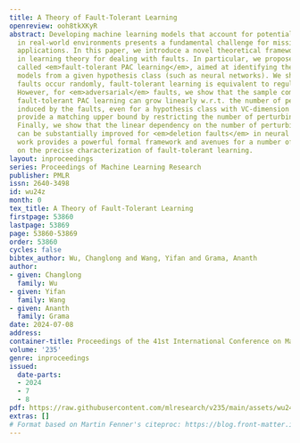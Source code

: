 ```yaml
---
title: A Theory of Fault-Tolerant Learning
openreview: ooh8tkXKyR
abstract: Developing machine learning models that account for potential faults encountered
  in real-world environments presents a fundamental challenge for mission-critical
  applications. In this paper, we introduce a novel theoretical framework grounded
  in learning theory for dealing with faults. In particular, we propose a framework
  called <em>fault-tolerant PAC learning</em>, aimed at identifying the most fault-tolerant
  models from a given hypothesis class (such as neural networks). We show that if
  faults occur randomly, fault-tolerant learning is equivalent to regular PAC learning.
  However, for <em>adversarial</em> faults, we show that the sample complexity of
  fault-tolerant PAC learning can grow linearly w.r.t. the number of perturbing functions
  induced by the faults, even for a hypothesis class with VC-dimension 1. We then
  provide a matching upper bound by restricting the number of perturbing functions.
  Finally, we show that the linear dependency on the number of perturbing functions
  can be substantially improved for <em>deletion faults</em> in neural networks. Our
  work provides a powerful formal framework and avenues for a number of future investigations
  on the precise characterization of fault-tolerant learning.
layout: inproceedings
series: Proceedings of Machine Learning Research
publisher: PMLR
issn: 2640-3498
id: wu24z
month: 0
tex_title: A Theory of Fault-Tolerant Learning
firstpage: 53860
lastpage: 53869
page: 53860-53869
order: 53860
cycles: false
bibtex_author: Wu, Changlong and Wang, Yifan and Grama, Ananth
author:
- given: Changlong
  family: Wu
- given: Yifan
  family: Wang
- given: Ananth
  family: Grama
date: 2024-07-08
address:
container-title: Proceedings of the 41st International Conference on Machine Learning
volume: '235'
genre: inproceedings
issued:
  date-parts:
  - 2024
  - 7
  - 8
pdf: https://raw.githubusercontent.com/mlresearch/v235/main/assets/wu24z/wu24z.pdf
extras: []
# Format based on Martin Fenner's citeproc: https://blog.front-matter.io/posts/citeproc-yaml-for-bibliographies/
---
```

